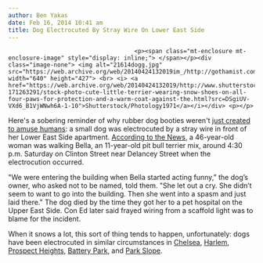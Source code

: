```yaml
---
author: Ben Yakas
date: Feb 16, 2014 10:41 am
title: Dog Electrocuted By Stray Wire On Lower East Side
---
```


	
										<p><span class="mt-enclosure mt-enclosure-image" style="display: inline;"> </span></p><div class="image-none"> <img alt="21614dogg.jpg" src="https://web.archive.org/web/20140424132019im_/http://gothamist.com/attachments/byakas/21614dogg.jpg" width="640" height="427"> <br> <i> <a href="https://web.archive.org/web/20140424132019/http://www.shutterstock.com/pic-171263291/stock-photo-cute-little-terrier-wearing-snow-shoes-on-all-four-paws-for-protection-and-a-warm-coat-against-the.html?src=DSgiUV-VXd6_B1VjWNwh6A-1-10">Shutterstock/Photology1971</a></i></div> <p></p>

<p>Here&apos;s a sobering reminder of why rubber dog booties weren&apos;t <a href="https://web.archive.org/web/20140424132019/http://www.youtube.com/watch?v=DKLv-b3B00E">just created to amuse humans</a>: a small dog was electrocuted by a stray wire in front of her Lower East Side apartment. <a href="https://web.archive.org/web/20140424132019/http://www.nydailynews.com/new-york/dog-dies-electrocuted-east-side-article-1.1616198">According to the News</a>, a 46-year-old woman was walking Bella, an 11-year-old pit bull terrier mix, around 4:30 p.m. Saturday on Clinton Street near Delancey Street when the electrocution occurred.</p>

<p>&quot;We were entering the building when Bella started acting funny,&#x201D; the dog&#x2019;s owner, who asked not to be named, told them. &quot;She let out a cry. She didn&#x2019;t seem to want to go into the building. Then she went into a spasm and just laid there.&quot; The dog died by the time they got her to a pet hospital on the Upper East Side. Con Ed later said frayed wiring from a scaffold light was to blame for the incident.</p>

<p>When it snows a lot, this sort of thing tends to happen, unfortunately: dogs have been electrocuted in similar circumstances in <a href="https://web.archive.org/web/20140424132019/http://gothamist.com/2004/12/27/dog_electrocuted_in_chelsea.php">Chelsea</a>, <a href="https://web.archive.org/web/20140424132019/http://gothamist.com/2007/06/07/a_ny_post_repor.php">Harlem</a>, <a href="https://web.archive.org/web/20140424132019/http://gothamist.com/2005/12/12/dog_electrocute.php">Prospect Heights</a>, <a href="https://web.archive.org/web/20140424132019/http://gothamist.com/2007/02/15/terrier_in_deat.php">Battery Park</a>, and <a href="https://web.archive.org/web/20140424132019/http://gothamist.com/2006/02/16/dog_killed_by_s.php">Park Slope</a>. </p>					
										
									
				